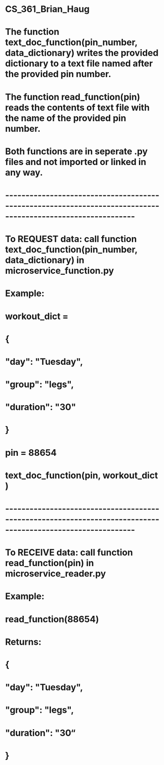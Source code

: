 # CS_361_Brian_Haug

# The function text_doc_function(pin_number, data_dictionary) writes the provided dictionary to a text file named after the provided pin number.

# The function read_function(pin) reads the contents of text file with the name of the provided pin number.

# Both functions are in seperate .py files and not imported or linked in any way.

# ------------------------------------------------------------------------------------------------------------

# To REQUEST data: call function text_doc_function(pin_number, data_dictionary) in microservice_function.py

# Example:

# workout_dict =
# {
#    "day": "Tuesday",
#    "group": "legs",
#    "duration": "30"
# }
# pin = 88654

# text_doc_function(pin, workout_dict )

# ------------------------------------------------------------------------------------------------------------

# To RECEIVE data: call function read_function(pin) in microservice_reader.py

# Example:

# read_function(88654)

# Returns:
# {
#    "day": "Tuesday",
#    "group": "legs",
#    "duration": "30“
# }





